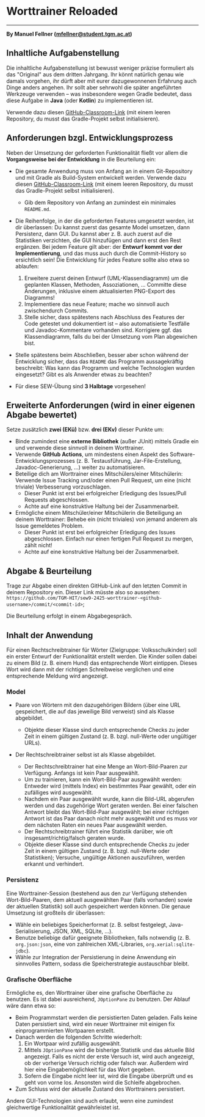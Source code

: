 # Worttrainer Reloaded
***

**By Manuel Fellner (mfellner@student.tgm.ac.at)**

## Inhaltliche Aufgabenstellung

Die inhaltliche Aufgabenstellung ist bewusst weniger präzise formuliert als das "Original" aus dem dritten Jahrgang. Ihr könnt natürlich genau wie damals vorgehen, ihr dürft aber mit eurer dazugewonnenen Erfahrung auch Dinge anders angehen. Ihr sollt aber sehrwohl die später angeführten Werkzeuge verwenden – was insbesondere wegen Gradle bedeutet, dass diese Aufgabe in **Java** (oder **Kotlin**) zu implementieren ist.

Verwende dazu diesen [GitHub-Classroom-Link](https://classroom.github.com/a/5l41o_QP) (mit einem leeren Repository, du musst das Gradle-Projekt selbst initialisieren).

## Anforderungen bzgl. Entwicklungsprozess

Neben der Umsetzung der geforderten Funktionalität fließt vor allem die **Vorgangsweise bei der Entwicklung** in die Beurteilung ein:

- Die gesamte Anwendung muss von Anfang an in einem Git-Repository und mit Gradle als Build-System entwickelt werden. Verwende dazu diesen [GitHub-Classroom-Link](https://classroom.github.com/a/5l41o_QP) (mit einem leeren Repository, du musst das Gradle-Projekt selbst initialisieren).
    - Gib dem Repository von Anfang an zumindest ein minimales `README.md`.

- Die Reihenfolge, in der die geforderten Features umgesetzt werden, ist dir überlassen: Du kannst zuerst das gesamte Model umsetzen, dann Persistenz, dann GUI. Du kannst aber z. B. auch zuerst auf die Statistiken verzichten, die GUI hinzufügen und dann erst den Rest ergänzen. Bei jedem Feature gilt aber: der **Entwurf kommt vor der Implementierung**, und das muss auch durch die Commit-History so ersichtlich sein! Die Entwicklung für jedes Feature sollte also etwa so ablaufen:
    1. Erweitere zuerst deinen Entwurf (UML-Klassendiagramm) um die geplanten Klassen, Methoden, Assoziationen, ... Committe diese Änderungen, inklusive einem aktualisierten PNG-Export des Diagramms!
    2. Implementiere das neue Feature; mache wo sinnvoll auch zwischendurch Commits.
    3. Stelle sicher, dass spätestens nach Abschluss des Features der Code getestet und dokumentiert ist – also automatisierte Testfälle und Javadoc-Kommentare vorhanden sind. Korrigiere ggf. das Klassendiagramm, falls du bei der Umsetzung vom Plan abgewichen bist.

- Stelle spätestens beim Abschließen, besser aber schon während der Entwicklung sicher, dass das `README` das Programm aussagekräftig beschreibt: Was kann das Programm und welche Technologien wurden eingesetzt? Gibt es als Anwender etwas zu beachten?

- Für diese SEW-Übung sind **3 Halbtage** vorgesehen!

## Erweiterte Anforderungen (wird in einer eigenen Abgabe bewertet)

Setze zusätzlich **zwei (EKü)** bzw. **drei (EKv)** dieser Punkte um:

- Binde zumindest eine **externe Bibliothek** (außer JUnit) mittels Gradle ein und verwende diese sinnvoll in deinem Worttrainer.
- Verwende **GitHub Actions**, um mindestens einen Aspekt des Software-Entwicklungsprozesses (z. B. Testausführung, Jar-File-Erstellung, Javadoc-Generierung, ...) weiter zu automatisieren.
- Beteilige dich am Worttrainer eines Mitschülers/einer Mitschülerin: Verwende Issue Tracking und/oder einen Pull Request, um eine (nicht triviale) Verbesserung vorzuschlagen.
    - Dieser Punkt ist erst bei erfolgreicher Erledigung des Issues/Pull Requests abgeschlossen.
    - Achte auf eine konstruktive Haltung bei der Zusammenarbeit.
- Ermögliche einem Mitschüler/einer Mitschülerin die Beteiligung an deinem Worttrainer: Behebe ein (nicht triviales) von jemand anderem als Issue gemeldetes Problem.
    - Dieser Punkt ist erst bei erfolgreicher Erledigung des Issues abgeschlossen. Einfach nur einen fertigen Pull Request zu mergen, zählt nicht!
    - Achte auf eine konstruktive Haltung bei der Zusammenarbeit.

## Abgabe & Beurteilung

Trage zur Abgabe einen direkten GitHub-Link auf den letzten Commit in deinem Repository ein. Dieser Link müsste also so aussehen: `https://github.com/TGM-HIT/sew9-2425-worttrainer-<github-username>/commit/<commit-id>`;

Die Beurteilung erfolgt in einem Abgabegespräch.

## Inhalt der Anwendung

Für einen Rechtschreibtrainer für Wörter (Zielgruppe: Volksschulkinder) soll ein erster Entwurf der Funktionalität erstellt werden. Die Kinder sollen dabei zu einem Bild (z. B. einem Hund) das entsprechende Wort eintippen. Dieses Wort wird dann mit der richtigen Schreibweise verglichen und eine entsprechende Meldung wird angezeigt.

### Model

- Paare von Wörtern mit den dazugehörigen Bildern (über eine URL gespeichert, die auf das jeweilige Bild verweist) sind als Klasse abgebildet.
    - Objekte dieser Klasse sind durch entsprechende Checks zu jeder Zeit in einem gültigen Zustand (z. B. bzgl. null-Werte oder ungültiger URLs).

- Der Rechtschreibtrainer selbst ist als Klasse abgebildet.
    - Der Rechtschreibtrainer hat eine Menge an Wort-Bild-Paaren zur Verfügung. Anfangs ist kein Paar ausgewählt.
    - Um zu trainieren, kann ein Wort-Bild-Paar ausgewählt werden: Entweder wird (mittels Index) ein bestimmtes Paar gewählt, oder ein zufälliges wird ausgewählt.
    - Nachdem ein Paar ausgewählt wurde, kann die Bild-URL abgerufen werden und das zugehörige Wort geraten werden. Bei einer falschen Antwort bleibt das Wort-Bild-Paar ausgewählt; bei einer richtigen Antwort ist das Paar danach nicht mehr ausgewählt und es muss vor dem nächsten Raten ein neues Paar ausgewählt werden.
    - Der Rechtschreibtrainer führt eine Statistik darüber, wie oft insgesamt/richtig/falsch geraten wurde.
    - Objekte dieser Klasse sind durch entsprechende Checks zu jeder Zeit in einem gültigen Zustand (z. B. bzgl. null-Werte oder Statistiken); Versuche, ungültige Aktionen auszuführen, werden erkannt und verhindert.

### Persistenz

Eine Worttrainer-Session (bestehend aus den zur Verfügung stehenden Wort-Bild-Paaren, dem aktuell ausgewählten Paar (falls vorhanden) sowie der aktuellen Statistik) soll auch gespeichert werden können. Die genaue Umsetzung ist großteils dir überlassen:

- Wähle ein beliebiges Speicherformat (z. B. selbst festgelegt, Java-Serialisierung, JSON, XML, SQLite, ...).
- Benutze beliebige dafür geeignete Bibliotheken, falls notwendig (z. B. `org.json:json`, eine von zahlreichen XML-Libraries, `org.xerial:sqlite-jdbc`).
- Wähle zur Integration der Persistierung in deine Anwendung ein sinnvolles Pattern, sodass die Speicherstrategie austauschbar bleibt.

### Grafische Oberfläche

Ermögliche es, den Worttrainer über eine grafische Oberfläche zu benutzen. Es ist dabei ausreichend, `JOptionPane` zu benutzen. Der Ablauf wäre dann etwa so:

- Beim Programmstart werden die persistierten Daten geladen. Falls keine Daten persistiert sind, wird ein neuer Worttrainer mit einigen fix einprogrammierten Wortpaaren erstellt.
- Danach werden die folgenden Schritte wiederholt:
    1. Ein Wortpaar wird zufällig ausgewählt.
    2. Mittels `JOptionPane` wird die bisherige Statistik und das aktuelle Bild angezeigt. Falls es nicht der erste Versuch ist, wird auch angezeigt, ob der vorherige Versuch richtig oder falsch war. Außerdem wird hier eine Eingabemöglichkeit für das Wort gegeben.
    3. Sofern die Eingabe nicht leer ist, wird die Eingabe überprüft und es geht von vorne los. Ansonsten wird die Schleife abgebrochen.
- Zum Schluss wird der aktuelle Zustand des Worttrainers persistiert.

Andere GUI-Technologien sind auch erlaubt, wenn eine zumindest gleichwertige Funktionalität gewährleistet ist.
